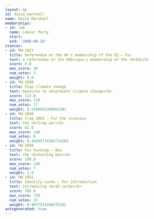 ```yaml
---
layout: mp
id: david_marshall
name: David Marshall
memberships:
- id: lab
  name: Labour Party
  start: 
  end: '2008-06-10'
stances:
- id: PW-1027
  title: Referendum on the UK's membership of the EU — For
  text: a referendum on the UK&rsquo;s membership of the <b>EU</b>
  score: 0.0
  max_score: 30
  num_votes: 3
  weight: 0.0
- id: PW-1030
  title: Stop climate change
  text: measures to <b>prevent climate change</b>
  score: 113.0
  max_score: 210
  num_votes: 17
  weight: 0.5380952380952381
- id: PW-1049
  title: Iraq 2003 — For the invasion
  text: the <b>Iraq war</b>
  score: 62.0
  max_score: 140
  num_votes: 6
  weight: 0.44285714285714284
- id: PW-1050
  title: Fox hunting — Ban
  text: the <b>hunting ban</b>
  score: 190.0
  max_score: 190
  num_votes: 7
  weight: 1.0
- id: PW-1051
  title: Identity cards — For introduction
  text: introducing <b>ID cards</b>
  score: 705.0
  max_score: 730
  num_votes: 25
  weight: 0.9657534246575342
autogenerated: true
---
```


